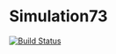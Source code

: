 # Simulation73

[![Build Status](https://travis-ci.com/grahamas/Simulation73.svg?branch=master)](https://travis-ci.com/grahamas/Simulation73)
